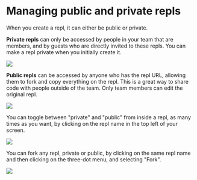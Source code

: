 # Managing public and private repls
When you create a repl, it can either be public or private. 

**Private repls** can only be accessed by people in your team that are members, and by guests who are directly invited to these repls.  You can make a repl private when you initially create it.

<img src="/images/teamsPro/privateRepl.png" />

**Public repls** can be accessed by anyone who has the repl URL, allowing them to fork and copy everything on the repl. This is a great way to share code with people outside of the team. Only team members can edit the original repl.

<img src="/images/teamsPro/publicRepl.png" />

You can toggle between "private" and "public" from inside a repl, as many times as you want, by clicking on the repl name in the top left of your screen.

<img src="/images/teamsPro/toggleRepl.png" />

You can fork any repl, private or public, by clicking on the same repl name and then clicking on the three-dot menu, and selecting "Fork".

<img src="/images/teamsPro/forkRepl.png" />


